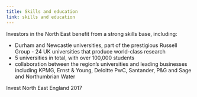 ```yaml
---
title: Skills and education
link: skills and education
---
```

Investors in the North East benefit from a strong skills base, including:


- Durham and Newcastle universities, part of the prestigious Russell Group - 24 UK universities that produce world-class research
- 5 universities in total, with over 100,000 students
- collaboration between the region’s universities and leading businesses including KPMG, Ernst & Young, Deloitte PwC, Santander, P&G and Sage and Northumbrian Water
<div class="region--small-text"><p>Invest North East England 2017</p></div>
